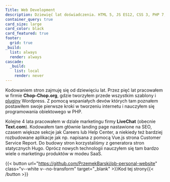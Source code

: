 ```yaml
---
Title: Web Development
description: Dziewięć lat doświadczenia. HTML 5, JS ES12, CSS 3, PHP 7, Wordpress, Jamstack
container_query: true
card_size: large
card_color: black
card_featured: true
footer:
  grid: true
_build:
  list: always
  render: always
cascade:
  _build:
    list: local
    render: never
---
```


Kodowaniem stron zajmuję się od dziewięciu lat. Przez pięć lat pracowałem w firmie **Chop-Chop.org**, gdzie tworzyłem przede wszystkim szablony i [pluginy](https://profiles.wordpress.org/chopchoporg/#content-plugins) Wordpress. Z pomocą wspaniałych devów których tam poznałem postawiłem swoje pierwsze kroki w tworzeniu internetu i nauczyłem się programowania obiektowego w PHP.

Kolejne 4 lata pracowałem w dziale marketingu firmy **LiveChat** (obecnie **Text.com**). Kodowałem tam głównie landing page nastawione na SEO, czasem większe sekcje jak Careers lub Help Center, a niekiedy też bardziej rozbudowane aplikacje jak np. napisana z pomocą Vue.js strona Customer Service Report. Do budowy stron korzystaliśmy z generatora stron statycznych Hugo. Oprócz nowych technologii nauczyłem się tam bardzo wiele o marketingu produktów w modeu SaaS.

{{< button url="https://github.com/PrzemekBarski/pb-personal-website" class="v--white v--no-transform" target="_blank" >}}Kod tej strony{{< /button >}}
